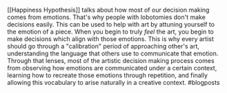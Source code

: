 [[Happiness Hypothesis]] talks about how most of our decision making
comes from emotions. That's why people with lobotomies don't make
decisions easily. This can be used to help with art by attuning
yourself to the emotion of a piece.  When you begin to truly *feel*
the art, you begin to make decisions which align with those emotions.
This is why every artist should go through a "calibration" period of
approaching other's art, understanding the language that others use
to communicate that emotion. Through that lenses, most of the
artistic decision making process comes from observing how emotions
are communicated under a certain context, learning how to recreate
those emotions through repetition, and finally allowing this
vocabulary to arise naturally in a creative context.  #blogposts
